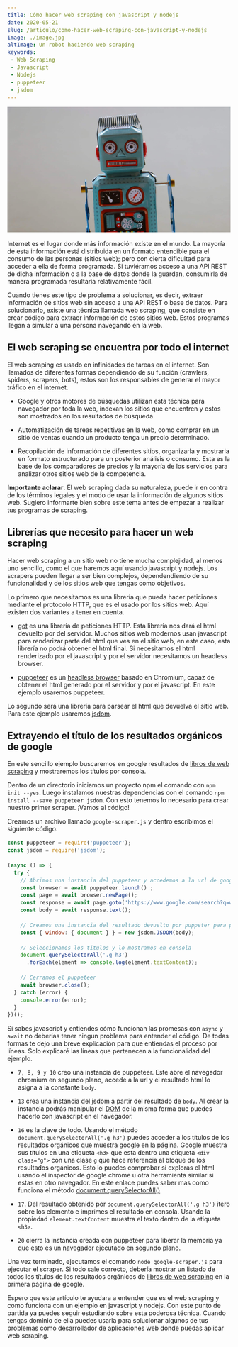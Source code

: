 ```yaml
---
title: Cómo hacer web scraping con javascript y nodejs
date: 2020-05-21
slug: /articulo/como-hacer-web-scraping-con-javascript-y-nodejs
image: ./image.jpg
altImage: Un robot haciendo web scraping
keywords: 
 - Web Scraping
 - Javascript
 - Nodejs
 - puppeteer
 - jsdom
---
```

![Un robot haciendo web scraping](./image.jpg)

Internet es el lugar donde más información existe en el mundo. La mayoría de esta información está distribuida en un formato entendible para el consumo de las personas (sitios web); pero con cierta dificultad para acceder a ella de forma programada. Si tuviéramos acceso a una API REST de dicha información o a la base de datos donde la guardan, consumirla de manera programada resultaría relativamente fácil.

Cuando tienes este tipo de problema a solucionar, es decir, extraer información de sitios web sin acceso a una API REST o base de datos. Para solucionarlo, existe una técnica llamada web scraping, que consiste en crear código para extraer información de estos sitios web. Estos programas llegan a simular a una persona navegando en la web.

## El web scraping se encuentra por todo el internet

El web scraping es usado en infinidades de tareas en el internet. Son llamados de diferentes formas dependiendo de su función (crawlers, spiders, scrapers, bots), estos son los responsables de generar el mayor tráfico en el internet.

- Google y otros motores de búsquedas utilizan esta técnica para navegador por toda la web, indexan los sitios que encuentren y estos son mostrados en los resultados de búsqueda.

- Automatización de tareas repetitivas en la web, como comprar en un sitio de ventas cuando un producto tenga un precio determinado.

- Recopilación de información de diferentes sitios, organizarla y mostrarla en formato estructurado para un posterior análisis o consumo. Esta es la base de los comparadores de precios y la mayoría de los servicios para analizar otros sitios web de la competencia.

**Importante aclarar**. El web scraping dada su naturaleza, puede ir en contra de los términos legales y el modo de usar la información de algunos sitios web. Sugiero informarte bien sobre este tema antes de empezar a realizar tus programas de scraping.

## Librerías que necesito para hacer un web scraping

Hacer web scraping a un sitio web no tiene mucha complejidad, al menos uno sencillo, como el que haremos aquí usando javascript y nodejs. Los scrapers pueden llegar a ser bien complejos, dependendiendo de su funcionalidad y de los sitios web que tengas como objetivos.

Lo primero que necesitamos es una librería que pueda hacer peticiones mediante el protocolo HTTP, que es el usado por los sitios web. Aquí existen dos variantes a tener en cuenta.

- [got](https://www.npmjs.com/package/got) es una librería de peticiones HTTP. Esta librería nos dará el html devuelto por del servidor. Muchos sitios web modernos usan javascript para renderizar parte del html que ves en el sitio web, en este caso, esta librería no podrá obtener el html final. Si necesitamos el html renderizado por el javascript y por el servidor necesitamos un headless browser.

- [puppeteer](https://www.npmjs.com/package/puppeteer) es un [headless browser](https://es.wikipedia.org/wiki/Navegador_sin_interfaz_gr%C3%A1fica) basado en Chromium, capaz de obtener el html generado por el servidor y por el javascript. En este ejemplo usaremos puppeteer.

Lo segundo será una librería para parsear el html que devuelva el sitio web. Para este ejemplo usaremos [jsdom](https://www.npmjs.com/package/jsdom).

## Extrayendo el título de los resultados orgánicos de google

En este sencillo ejemplo buscaremos en google resultados de [libros de web scraping](https://www.google.com/search?q=web+scraping+libros) y mostraremos los títulos por consola.

Dentro de un directorio iniciamos un proyecto npm el comando con `npm init --yes`. Luego instalamos nuestras dependencias con el comando `npm install --save puppeteer jsdom`. Con esto tenemos lo necesario para crear nuestro primer scraper. ¡Vamos al código!

Creamos un archivo llamado `google-scraper.js` y dentro escribimos el siguiente código.

``` javascript
const puppeteer = require('puppeteer');
const jsdom = require('jsdom');

(async () => {
  try {
    // Abrimos una instancia del puppeteer y accedemos a la url de google
    const browser = await puppeteer.launch() ;
    const page = await browser.newPage();
    const response = await page.goto('https://www.google.com/search?q=web+scraping+libros');
    const body = await response.text();

    // Creamos una instancia del resultado devuelto por puppeter para parsearlo con jsdom
    const { window: { document } } = new jsdom.JSDOM(body);

    // Seleccionamos los titulos y lo mostramos en consola
    document.querySelectorAll('.g h3')
      .forEach(element => console.log(element.textContent));

    // Cerramos el puppeteer
    await browser.close();
  } catch (error) {
    console.error(error);
  }
})();
```

Si sabes javascript y entiendes cómo funcionan las promesas con `async` y `await` no deberias tener ningun problema para entender el código. De todas formas te dejo una breve explicación para que entiendas el proceso por líneas. Solo explicaré las líneas que pertenecen a la funcionalidad del ejemplo.

- `7, 8, 9 y 10` creo una instancia de puppeteer. Este abre el navegador chromium en segundo plano, accede a la url y el resultado html lo asigna a la constante `body`.

- `13` crea una instancia del jsdom a partir del resultado de `body`. Al crear la instancia podrás manipular el [DOM](https://es.wikipedia.org/wiki/Document_Object_Model) de la misma forma que puedes hacerlo con javascript en el navegador.

- `16` es la clave de todo. Usando el método `document.querySelectorAll('.g h3')` puedes acceder a los títulos de los resultados orgánicos que muestra google en la página. Google muestra sus títulos en una etiqueta `<h3>` que esta dentro una etiqueta `<div class="g">` con una clase `g` que hace referencia al bloque de los resultados orgánicos. Esto lo puedes comprobar si exploras el html usando el inspector de google chrome u otra herramienta similar si estas en otro navegador. En este enlace puedes saber mas como funciona el método [document.querySelectorAll()](https://developer.mozilla.org/es/docs/Web/API/Document/querySelector)

- `17`. Del resultado obtenido por `document.querySelectorAll('.g h3')` itero sobre los elemento e imprimes el resultado en consola. Usando la propiedad `element.textContent` muestra el texto dentro de la etiqueta `<h3>`.

- `20` cierra la instancia creada con puppeteer para liberar la memoria ya que esto es un navegador ejecutado en segundo plano.

Una vez terminado, ejecutamos el comando `node google-scraper.js` para ejecutar el scraper. Si todo sale correcto, debería mostrar un listado de todos los títulos de los resultados orgánicos de [libros de web scraping](https://www.google.com/search?q=web+scraping+libros) en la primera página de google.

Espero que este artículo te ayudara a entender que es el web scraping y como funciona con un ejemplo en javascript y nodejs. Con este punto de partida ya puedes seguir estudiando sobre esta poderosa técnica. Cuando tengas dominio de ella puedes usarla para solucionar algunos de tus problemas como desarrollador de aplicaciones web donde puedas aplicar web scraping.
